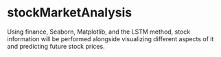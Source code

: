 # stockMarketAnalysis
Using finance, Seaborn, Matplotlib, and the LSTM method, stock information will be performed alongside visualizing different aspects of it and predicting future stock prices.
